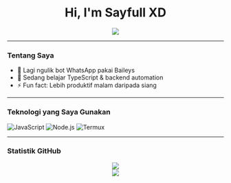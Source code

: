 <h1 align="center">Hi, I'm Sayfull XD</h1>

<p align="center">
  <img src="https://readme-typing-svg.demolab.com?font=Fira+Code&duration=3000&pause=1000&color=F79E1B&center=true&vCenter=true&multiline=true&width=480&lines=Selamat+datang+di+profil+GitHub+SayfullXD!;Senang+bertemu+denganmu+di+sini." />
</p>

---

### Tentang Saya
- 🔭 Lagi ngulik bot WhatsApp pakai Baileys
- 🌱 Sedang belajar TypeScript & backend automation
- ⚡ Fun fact: Lebih produktif malam daripada siang

---

### Teknologi yang Saya Gunakan

![JavaScript](https://img.shields.io/badge/-JavaScript-F7DF1E?style=flat-square&logo=javascript&logoColor=black)
![Node.js](https://img.shields.io/badge/-Node.js-339933?style=flat-square&logo=node.js&logoColor=white)
![Termux](https://img.shields.io/badge/-Termux-000000?style=flat-square&logo=termux&logoColor=white)

---

### Statistik GitHub

<p align="center">
  <img src="https://github-readme-stats.vercel.app/api?username=S4yfullXD&show_icons=true&theme=radical" />
  <br/>
  <img src="https://github-readme-stats.vercel.app/api/top-langs/?username=S4yfullXD&layout=compact&theme=radical" />
</p>
